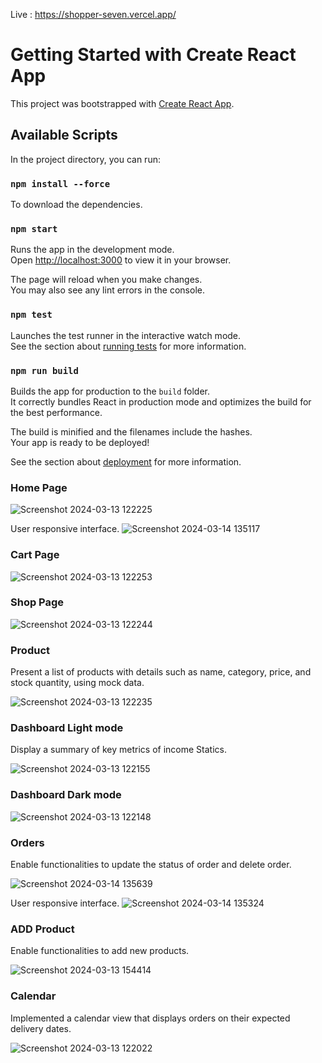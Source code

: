 Live : https://shopper-seven.vercel.app/

# Getting Started with Create React App

This project was bootstrapped with [Create React App](https://github.com/facebook/create-react-app).

## Available Scripts
In the project directory, you can run:

### `npm install --force`

To download the dependencies.

### `npm start`

Runs the app in the development mode.\
Open [http://localhost:3000](http://localhost:3000) to view it in your browser.

The page will reload when you make changes.\
You may also see any lint errors in the console.

### `npm test`

Launches the test runner in the interactive watch mode.\
See the section about [running tests](https://facebook.github.io/create-react-app/docs/running-tests) for more information.

### `npm run build`

Builds the app for production to the `build` folder.\
It correctly bundles React in production mode and optimizes the build for the best performance.

The build is minified and the filenames include the hashes.\
Your app is ready to be deployed!

See the section about [deployment](https://facebook.github.io/create-react-app/docs/deployment) for more information.





### Home Page 
![Screenshot 2024-03-13 122225](https://github.com/VIRAJcHOPADE/Shopper/assets/89187084/cbf85332-584a-4cc1-b5d5-051840875e98)

User responsive interface.
![Screenshot 2024-03-14 135117](https://github.com/VIRAJcHOPADE/Shopper/assets/89187084/39da5ff3-185e-4009-8cd9-29badf45a880)

### Cart Page
![Screenshot 2024-03-13 122253](https://github.com/VIRAJcHOPADE/Shopper/assets/89187084/634053a8-e15c-45d2-a683-2004719c48e6)

### Shop Page
![Screenshot 2024-03-13 122244](https://github.com/VIRAJcHOPADE/Shopper/assets/89187084/1634ab95-7781-4dcb-884f-811ea69e869e)

### Product
 Present a list of products with details such as name, category, price, and stock quantity, using mock data.
 
![Screenshot 2024-03-13 122235](https://github.com/VIRAJcHOPADE/Shopper/assets/89187084/6afa6a31-4a55-479a-baeb-21aeed5709b2)

### Dashboard Light mode
Display a summary of key metrics of income Statics.

![Screenshot 2024-03-13 122155](https://github.com/VIRAJcHOPADE/Shopper/assets/89187084/fb52ad54-18dd-4098-a67c-47977f41b42c)

### Dashboard Dark mode
![Screenshot 2024-03-13 122148](https://github.com/VIRAJcHOPADE/Shopper/assets/89187084/e1b1edbb-7ea7-49ec-ba8c-5b1da8e82ec9)

### Orders
 Enable functionalities to update the status of order and delete order.
 
![Screenshot 2024-03-14 135639](https://github.com/VIRAJcHOPADE/Shopper/assets/89187084/e6534fa9-03ad-46df-b08b-72834745742d)

User responsive interface.
![Screenshot 2024-03-14 135324](https://github.com/VIRAJcHOPADE/Shopper/assets/89187084/600f1045-7bcf-4434-a9ec-5f3e0528533b)

### ADD Product
Enable functionalities to add new products.

![Screenshot 2024-03-13 154414](https://github.com/VIRAJcHOPADE/Shopper/assets/89187084/4df0e1d9-d69a-44b8-8933-f7a6105bf733)

### Calendar
Implemented a calendar view that displays orders on their expected delivery dates.

![Screenshot 2024-03-13 122022](https://github.com/VIRAJcHOPADE/Shopper/assets/89187084/db0033dc-1957-4fb1-83aa-2be8fdb93912)

